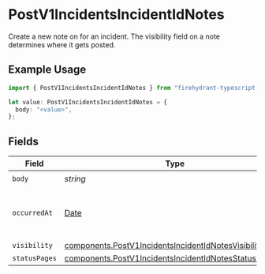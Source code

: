 # PostV1IncidentsIncidentIdNotes

Create a new note on for an incident. The visibility field on a note determines where it gets posted.

## Example Usage

```typescript
import { PostV1IncidentsIncidentIdNotes } from "firehydrant-typescript-sdk/models/components";

let value: PostV1IncidentsIncidentIdNotes = {
  body: "<value>",
};
```

## Fields

| Field                                                                                                                          | Type                                                                                                                           | Required                                                                                                                       | Description                                                                                                                    |
| ------------------------------------------------------------------------------------------------------------------------------ | ------------------------------------------------------------------------------------------------------------------------------ | ------------------------------------------------------------------------------------------------------------------------------ | ------------------------------------------------------------------------------------------------------------------------------ |
| `body`                                                                                                                         | *string*                                                                                                                       | :heavy_check_mark:                                                                                                             | N/A                                                                                                                            |
| `occurredAt`                                                                                                                   | [Date](https://developer.mozilla.org/en-US/docs/Web/JavaScript/Reference/Global_Objects/Date)                                  | :heavy_minus_sign:                                                                                                             | ISO8601 timestamp for when the note occurred                                                                                   |
| `visibility`                                                                                                                   | [components.PostV1IncidentsIncidentIdNotesVisibility](../../models/components/postv1incidentsincidentidnotesvisibility.md)     | :heavy_minus_sign:                                                                                                             | N/A                                                                                                                            |
| `statusPages`                                                                                                                  | [components.PostV1IncidentsIncidentIdNotesStatusPages](../../models/components/postv1incidentsincidentidnotesstatuspages.md)[] | :heavy_minus_sign:                                                                                                             | N/A                                                                                                                            |